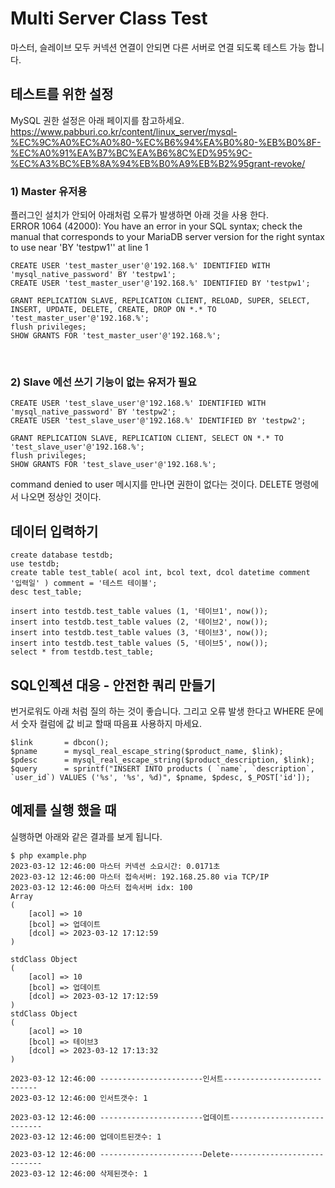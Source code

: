 # Multi Server Class Test
마스터, 슬레이브 모두 커넥션 연결이 안되면 다른 서버로 연결 되도록 테스트 가능 합니다.
<br/>


## 테스트를 위한 설정
MySQL 권한 설정은 아래 페이지를 참고하세요.<br>
https://www.pabburi.co.kr/content/linux_server/mysql-%EC%9C%A0%EC%A0%80-%EC%B6%94%EA%B0%80-%EB%B0%8F-%EC%A0%91%EA%B7%BC%EA%B6%8C%ED%95%9C-%EC%A3%BC%EB%8A%94%EB%B0%A9%EB%B2%95grant-revoke/

### 1) Master 유저용
플러그인 설치가 안되어 아래처럼 오류가 발생하면 아래 것을 사용 한다.<br/>
ERROR 1064 (42000): You have an error in your SQL syntax; check the manual that corresponds to your MariaDB server version for the right syntax to use near 'BY 'testpw1'' at line 1<br/>

  ```
  CREATE USER 'test_master_user'@'192.168.%' IDENTIFIED WITH 'mysql_native_password' BY 'testpw1';
  CREATE USER 'test_master_user'@'192.168.%' IDENTIFIED BY 'testpw1';

  GRANT REPLICATION SLAVE, REPLICATION CLIENT, RELOAD, SUPER, SELECT, INSERT, UPDATE, DELETE, CREATE, DROP ON *.* TO 'test_master_user'@'192.168.%';
  flush privileges;
  SHOW GRANTS FOR 'test_master_user'@'192.168.%';
  ```
<br/>

### 2) Slave 에선 쓰기 기능이 없는 유저가 필요
  ```
  CREATE USER 'test_slave_user'@'192.168.%' IDENTIFIED WITH 'mysql_native_password' BY 'testpw2';
  CREATE USER 'test_slave_user'@'192.168.%' IDENTIFIED BY 'testpw2';

  GRANT REPLICATION SLAVE, REPLICATION CLIENT, SELECT ON *.* TO 'test_slave_user'@'192.168.%';
  flush privileges;
  SHOW GRANTS FOR 'test_slave_user'@'192.168.%';
  ```
  command denied to user 메시지를 만나면 권한이 없다는 것이다. DELETE 명령에서 나오면 정상인 것이다.


## 데이터 입력하기
```
create database testdb;
use testdb;
create table test_table( acol int, bcol text, dcol datetime comment '입력일' ) comment = '테스트 테이블';
desc test_table;

insert into testdb.test_table values (1, '테이브1', now());
insert into testdb.test_table values (2, '테이브2', now());
insert into testdb.test_table values (3, '테이브3', now());
insert into testdb.test_table values (5, '테이브5', now());
select * from testdb.test_table;
```

## SQL인젝션 대응 - 안전한 쿼리 만들기
번거로워도 아래 처럼 질의 하는 것이 좋습니다. 그리고 오류 발생 한다고 WHERE 문에서 숫자 컬럼에 값 비교 할때 따음표 사용하지 마세요.
```
$link       = dbcon();
$pname      = mysql_real_escape_string($product_name, $link);
$pdesc      = mysql_real_escape_string($product_description, $link);
$query      = sprintf("INSERT INTO products ( `name`, `description`, `user_id`) VALUES ('%s', '%s', %d)", $pname, $pdesc, $_POST['id']);
```

## 예제를 실행 했을 때
실행하면 아래와 같은 결과를 보게 됩니다.
```
$ php example.php
2023-03-12 12:46:00 마스터 커넥션 소요시간: 0.0171초
2023-03-12 12:46:00 마스터 접속서버: 192.168.25.80 via TCP/IP
2023-03-12 12:46:00 마스터 접속서버 idx: 100
Array
(
    [acol] => 10
    [bcol] => 업데이트
    [dcol] => 2023-03-12 17:12:59
)

stdClass Object
(
    [acol] => 10
    [bcol] => 업데이트
    [dcol] => 2023-03-12 17:12:59
)
stdClass Object
(
    [acol] => 10
    [bcol] => 테이브3
    [dcol] => 2023-03-12 17:13:32
)

2023-03-12 12:46:00 -----------------------인서트----------------------------
2023-03-12 12:46:00 인서트갯수: 1

2023-03-12 12:46:00 -----------------------업데이트----------------------------
2023-03-12 12:46:00 업데이트된갯수: 1

2023-03-12 12:46:00 -----------------------Delete----------------------------
2023-03-12 12:46:00 삭제된갯수: 1
```